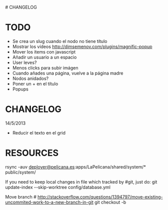 # CHANGELOG

# TODO
- Se crea un slug cuando el nodo no tiene título
- Mostrar los vídeos http://dimsemenov.com/plugins/magnific-popup
- Mover los items con javascript
- Añadir un usuario a un espacio
- User leves?
- Menos clicks para subir imágen
- Cuando añades una página, vuelve a la página madre
- Nodos anidados?
- Poner un + en el título
- Popups

# CHANGELOG

14/5/2013 
- Reducir el texto en el grid

# RESOURCES
rsync -auv deployer@pelicana.es:apps/LaPelicana/shared/system/* public/system/

If you need to keep local changes in file which tracked by #git, just do:
git update-index --skip-worktree config/database.yml

Move branch # http://stackoverflow.com/questions/1394797/move-existing-uncommited-work-to-a-new-branch-in-git
git checkout -b <new-branch>


